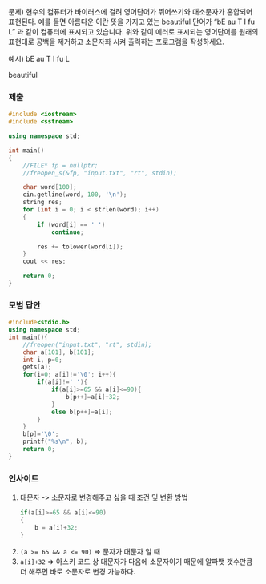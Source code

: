 문제)
현수의 컴퓨터가 바이러스에 걸려 영어단어가 뛰어쓰기와 대소문자가 혼합되어 표현된다.
예를 들면 아름다운 이란 뜻을 가지고 있는 beautiful 단어가 “bE au T I fu L” 과 같이
컴퓨터에 표시되고 있습니다. 위와 같이 에러로 표시되는 영어단어를 원래의 표현대로 공백을
제거하고 소문자화 시켜 출력하는 프로그램을 작성하세요.

예시)
bE au T I fu L

beautiful

### 제출

``` Cpp
#include <iostream>
#include <sstream>

using namespace std;

int main() 
{
    //FILE* fp = nullptr;
    //freopen_s(&fp, "input.txt", "rt", stdin);

    char word[100];
    cin.getline(word, 100, '\n');
    string res;
    for (int i = 0; i < strlen(word); i++)
    {
        if (word[i] == ' ')
            continue;

        res += tolower(word[i]);
    }
    cout << res;

    return 0;
}
```

### 모범 답안

``` Cpp
#include<stdio.h>
using namespace std;
int main(){
    //freopen("input.txt", "rt", stdin);
    char a[101], b[101];
    int i, p=0;
    gets(a);
    for(i=0; a[i]!='\0'; i++){
        if(a[i]!=' '){
            if(a[i]>=65 && a[i]<=90){
                b[p++]=a[i]+32;
            }
            else b[p++]=a[i];
        }
    }
    b[p]='\0';
    printf("%s\n", b);    
    return 0;
}
```

### 인사이트

1. 대문자 -> 소문자로 변경해주고 싶을 때 조건 및 변환 방법
    ``` Cpp
    if(a[i]>=65 && a[i]<=90)
    {
        b = a[i]+32;
    }
    ```
2. `(a >= 65 && a <= 90)` => 문자가 대문자 일 때
3. `a[i]+32` => 아스키 코드 상 대문자가 다음에 소문자이기 때문에 알파뱃 갯수만큼 더 해주면 바로 소문자로 변경 가능하다.